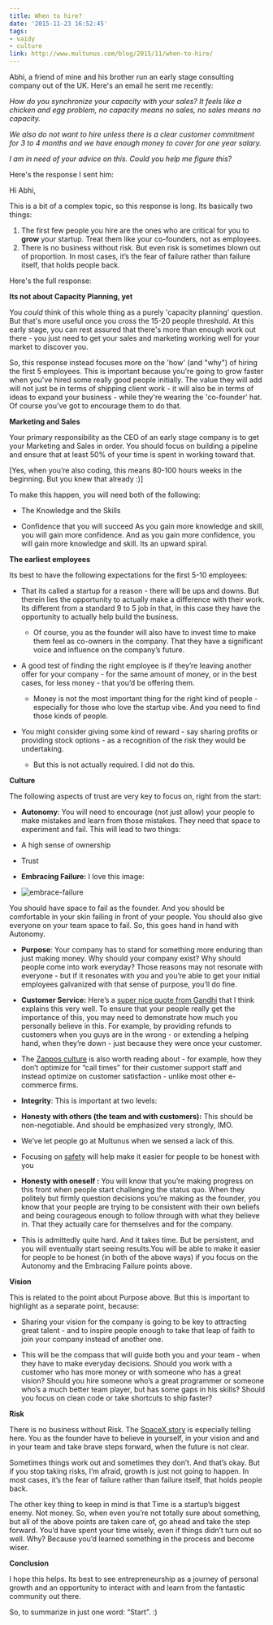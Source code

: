 ```yaml
---
title: When to hire?
date: '2015-11-23 16:52:45'
tags:
- vaidy
- culture
link: http://www.multunus.com/blog/2015/11/when-to-hire/
---
```


Abhi, a friend of mine and his brother run an early stage consulting company out of the UK. Here's an email he sent me recently:

*How do you synchronize your capacity with your sales? It feels like a chicken and egg problem, no capacity means no sales, no sales means no capacity.*

*We also do not want to hire unless there is a clear customer commitment for 3 to 4 months and we have enough money to cover for one year salary.*

*I am in need of your advice on this. Could you help me figure this?*

Here's the response I sent him:


Hi Abhi,

This is a bit of a complex topic, so this response is long.
Its basically two things:

1. The first few people you hire are the ones who are critical for you to
**grow** your startup. Treat them like your co-founders, not as employees.
2. There is no business without risk. But even risk is sometimes blown out of proportion. In most cases, it’s the fear of failure rather than failure itself, that holds people back.

Here's the full response:


**Its not about Capacity Planning, yet**


You *could*  think of this whole thing as a purely 'capacity planning' question. But that's more useful once you cross the 15-20 people threshold. At this early stage, you can rest assured that there's more than enough work out there - you just need to get your sales and marketing working well for your market to discover you.

So, this response instead focuses more on the 'how' (and "why") of hiring the first 5 employees. This is important because you're going to grow faster when you've hired some really good people initially. The value they will add will not just be in terms of shipping client work - it will also be in terms of ideas to expand your business - while they're wearing the 'co-founder' hat. Of course you've got to encourage them to do that.


**Marketing and Sales**


Your primary responsibility as the CEO of an early stage company is to get your Marketing and Sales in order. You should focus on building a pipeline and ensure that at least 50% of your time is spent in working toward that.

[Yes, when you’re also coding, this means 80-100 hours weeks in the beginning. But you knew that already :)]

To make this happen, you will need both of the following:

*  The Knowledge and the Skills


*  Confidence that you will succeed
As you gain more knowledge and skill, you will gain more confidence. And as you gain more confidence, you will gain more knowledge and skill. Its an upward spiral.


**The earliest employees**


Its best to have the following expectations for the first 5-10 employees:

*  That its called a startup for a reason - there will be ups and downs. But therein lies the opportunity to actually make a difference with their work. Its different from a standard 9 to 5 job in that, in this case they have the opportunity to actually help build the business.

   *  Of course, you as the founder will also have to invest time to make them feel as co-owners in the company. That they have a significant voice and influence on the company’s future.


*  A good test of finding the right employee is if they’re leaving another offer for your company - for the same amount of money, or in the best cases, for less money - that you’d be offering them.

   *  Money is not the most important thing for the right kind of people - especially for those who love the startup vibe. And you need to find those kinds of people.


*  You might consider giving some kind of reward - say sharing profits or providing stock options - as a recognition of the risk they would be undertaking.

   *  But this is not actually required. I did not do this.

**Culture**


The following aspects of trust are very key to focus on, right from the start:

*  **Autonomy**: You will need to encourage (not just allow) your people to make mistakes and learn from those mistakes. They need that space to experiment and fail. This will lead to two things:

  *  A high sense of ownership


  *  Trust


*  **Embracing Failure:** I love this image:


*  ![embrace-failure](https://s3.amazonaws.com/multunus-website/uploads/2015/11/4cd7af25c08a9c243dd175386cf6966f.jpg)

You should have space to fail as the founder. And you should be comfortable in your skin failing in front of your people. You should also give everyone on your team space to fail. So, this goes hand in hand with Autonomy.


*  **Purpose**: Your company has to stand for something more enduring than just making money. Why should your company exist? Why should people come into work everyday? Those reasons may not resonate with everyone - but if it resonates with you and you’re able to get your initial employees galvanized with that sense of purpose, you’ll do fine.


*  **Customer Service:** Here’s a [super nice quote from Gandhi](http://wefirstbranding.com/wp-content/uploads/2012/06/20110508-1044301.jpg) that I think explains this very well. To ensure that your people really get the importance of this, you may need to demonstrate how much you personally believe in this. For example, by providing refunds to customers when you guys are in the wrong - or extending a helping hand, when they’re down - just because they were once your customer.

  *  The [Zappos culture](https://hbr.org07/four-lessons-on-culture-and-cu/) is also worth reading about - for example, how they don’t optimize for “call times” for their customer support staff and instead optimize on customer satisfaction - unlike most other e-commerce firms.


*  **Integrity**: This is important at two levels:

*  **Honesty with others (the team and with customers):** This should be non-negotiable. And should be emphasized very strongly, IMO.
* We’ve let people go at Multunus when we sensed a lack of this.
* Focusing on [safety](http://personalmba.com/safety/) will help make it easier for people to be honest with you


* **Honesty with oneself :** You will know that you’re making progress on this front when people start challenging the status quo. When they politely but firmly question decisions you’re making as the founder, you know that your people are trying to be consistent with their own beliefs and being courageous enough to follow through with what they believe in. That they actually care for themselves and for the company.

* This is admittedly quite hard. And it takes time. But be persistent, and you will eventually start seeing results.You will be able to make it easier for people to be honest (in both of the above ways) if you focus on the Autonomy and the Embracing Failure points above.



**Vision**


This is related to the point about Purpose above. But this is important to highlight as a separate point, because:

  *  Sharing your vision for the company is going to be key to attracting great talent - and to inspire people enough to take that leap of faith to join your company instead of another one.


  *  This will be the compass that will guide both you and your team - when they have to make everyday decisions.
Should you work with a customer who has more money or with someone who has a great vision? Should you hire someone who’s a great programmer or someone who’s a much better team player, but has some gaps in his skills? Should you focus on clean code or take shortcuts to ship faster?

**Risk**


There is no business without Risk. The [SpaceX story](https://www.youtube.com/watch?v=bwZyyAxkqQc&feature=youtu.be&t=3m33s) is especially telling here. You as the founder have to believe in yourself, in your vision and and in your team and take brave steps forward, when the future is not clear.

Sometimes things work out and sometimes they don’t. And that’s okay. But if you stop taking risks, I’m afraid, growth is just not going to happen. In most cases, it’s the fear of failure rather than failure itself, that holds people back.

The other key thing to keep in mind is that Time is a startup’s biggest enemy. Not money. So, when even you’re not totally sure about something, but all of the above points are taken care of, go ahead and take the step forward. You’d have spent your time wisely, even if things didn’t turn out so well. Why? Because you’d learned something in the process and become wiser.


**Conclusion**


I hope this helps. Its best to see entrepreneurship as a journey of personal growth and an opportunity to interact with and learn from the fantastic community out there.

So, to summarize in just one word: “Start”. :)
